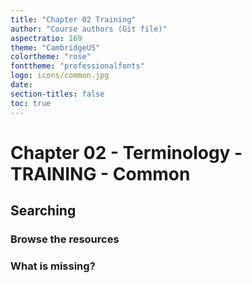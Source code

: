 ```yaml
---
title: "Chapter 02 Training"
author: "Course authors (Git file)"
aspectratio: 169
theme: "CambridgeUS"
colortheme: "rose"
fonttheme: "professionalfonts"
logo: icons/common.jpg
date:
section-titles: false
toc: true
---
```


# Chapter 02 - Terminology - TRAINING - Common

## Searching

### Browse the resources

### What is missing?

